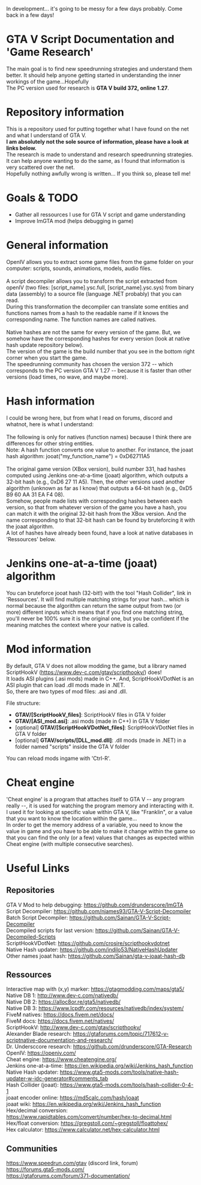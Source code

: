 In development... it's going to be messy for a few days probably. Come back in a few days!

# GTA V Script Documentation and 'Game Research'
The main goal is to find new speedrunning strategies and understand them better.
It should help anyone getting started in understanding the inner workings of the game...Hopefully<br />
The PC version used for research is **GTA V build 372, online 1.27**.

# Repository information
This is a repository used for putting together what I have found on the net and what I understand of GTA V.<br />**I am absolutely not the sole source of information, please have a look at links below.**<br />
The research is made to understand and research speedrunning strategies. It can help anyone wanting to do the same, as I found that information is very scattered over the net.<br />
Hopefully nothing awfully wrong is written... If you think so, please tell me!

# Goals & TODO
* Gather all ressources I use for GTA V script and game understanding
* Improve ImGTA mod (helps debugging in game)

# General information
OpenIV allows you to extract some game files from the game folder on your computer: scripts, sounds, animations, models, audio files.<br /><br />
A script decompiler allows you to transform the script extracted from openIV (two files: [script_name].ysc.full, [script_name].ysc.sys) from binary data (assembly) to a source file (language .NET probably) that you can read.<br />
During this transformation the decompiler can translate some entities and functions names from a hash to the readable name if it knows the corresponding name. The function names are called natives.<br /><br />
Native hashes are not the same for every version of the game. But, we somehow have the corresponding hashes for every version (look at native hash update repository below).<br />
The version of the game is the build number that you see in the bottom right corner when you start the game.<br />
The speedrunning community has chosen the version 372 -- which corresponds to the PC version GTA V 1.27 -- because it is faster than other versions (load times, no wave, and maybe more).<br />

# Hash information
I could be wrong here, but from what I read on forums, discord and whatnot, here is what I understand:<br /><br />
The following is only for natives (function names) because I think there are differences for other string entities.<br />
Note: A hash function converts one value to another. For instance, the joaat hash algorithm: jooat("my_function_name") = 0xD62711A5<br /><br />
The original game version (XBox version), build number 331, had hashes computed using Jenkins one-at-a-time (joaat) algorithm, which outputs a 32-bit hash (e.g., 0xD6 27 11 A5). Then, the other versions used another algorithm (unknown as far as I know) that outputs a 64-bit hash (e.g., 0xD5 B9 60 AA 31 EA F4 08).<br />
Somehow, people made lists with corresponding hashes between each version, so that from whatever version of the game you have a hash, you can match it with the original 32-bit hash from the XBox version. And the name corresponding to that 32-bit hash can be found by bruteforcing it with the joaat algorithm.<br />
A lot of hashes have already been found, have a look at native databases in 'Ressources' below.

# Jenkins one-at-a-time (joaat) algorithm
You can bruteforce jooat hash (32-bit!) with the tool "Hash Collider", link in 'Ressources'.
It will find multiple matching strings for your hash... which is normal because the algorithm can return the same output from two (or more) different inputs which means that if you find one matching string, you'll never be 100% sure it is the original one, but you be confident if the meaning matches the context where your native is called. 

# Mod information
By default, GTA V does not allow modding the game, but a library named ScriptHookV (https://www.dev-c.com/gtav/scripthookv/) does!<br />
It loads ASI plugins (.asi mods) made in C++. And, ScriptHookVDotNet is an ASI plugin that can load .dll mods made in .NET.<br />
So, there are two types of mod files: .asi and .dll.<br />

File structure:
* **GTAV/[ScriptHookV_files]**: ScriptHookV files in GTA V folder
* **GTAV/[ASI_mod.asi]**: .asi mods (made in C++) in GTA V folder
* [optional] **GTAV/[ScriptHookVDotNet_files]**: ScriptHookVDotNet files in GTA V folder
* [optional] **GTAV/scripts/[DLL_mod.dll]**: .dll mods (made in .NET) in a folder named "scripts" inside the GTA V folder

You can reload mods ingame with 'Ctrl-R'.<br />

# Cheat engine
'Cheat engine' is a program that attaches itself to GTA V -- any program really --, it is used for watching the program memory and interacting with it.<br />
I used it for looking at specific value within GTA V, like "Franklin", or a value that you want to know the location within the game...<br />
In order to get the memory address of a variable, you need to know the value in game and you have to be able to make it change within the game so that you can find the only (or a few) values that changes as expected within Cheat engine (with multiple consecutive searches).

# Useful Links
## Repositories
GTA V Mod to help debugging: https://github.com/drunderscore/ImGTA<br />
Script Decompiler: https://github.com/njames93/GTA-V-Script-Decompiler<br />
Batch Script Decompiler: https://github.com/Sainan/GTA-V-Script-Decompiler<br />
Decompiled scripts for last version: https://github.com/Sainan/GTA-V-Decompiled-Scripts<br />
ScriptHookVDotNet: https://github.com/crosire/scripthookvdotnet<br />
Native Hash updater: https://github.com/indilo53/NativeHashUpdater<br />
Other names joaat hash: https://github.com/Sainan/gta-v-joaat-hash-db<br />

## Ressources
Interactive map with (x,y) marker: https://gtagmodding.com/maps/gta5/<br />
Native DB 1: http://www.dev-c.com/nativedb/<br />
Native DB 2: https://alloc8or.re/gta5/nativedb/<br />
Native DB 3: https://www.lcpdfr.com/resources/nativedb/index/system/<br />
FiveM natives: https://docs.fivem.net/docs/<br />
FiveM docs: https://docs.fivem.net/natives/<br />
ScriptHookV: http://www.dev-c.com/gtav/scripthookv/<br />
Alexander Blade research: https://gtaforums.com/topic/717612-v-scriptnative-documentation-and-research/<br />
Dr. Undersccore research: https://github.com/drunderscore/GTA-Research<br />
OpenIV: https://openiv.com/<br />
Cheat engine: https://www.cheatengine.org/<br />
Jenkins one-at-a-time: https://en.wikipedia.org/wiki/Jenkins_hash_function<br />
Native Hash updater: https://www.gta5-mods.com/tools/native-hash-updater-w-idc-generator#comments_tab<br />
Hash Collider (joaat): https://www.gta5-mods.com/tools/hash-collider-0-4-1<br />
joaat encoder online: https://md5calc.com/hash/joaat<br />
joaat wiki: https://en.wikipedia.org/wiki/Jenkins_hash_function<br />
Hex/decimal conversion: https://www.rapidtables.com/convert/number/hex-to-decimal.html<br />
Hex/float conversion: https://gregstoll.com/~gregstoll/floattohex/<br />
Hex calculator: https://www.calculator.net/hex-calculator.html<br />

## Communities
https://www.speedrun.com/gtav (discord link, forum)<br />
https://forums.gta5-mods.com/<br />
https://gtaforums.com/forum/371-documentation/<br />
